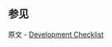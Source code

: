 ## 参见

原文 - [Development Checklist]( https://docs.mongodb.com/manual/administration/production-checklist-development/ )

